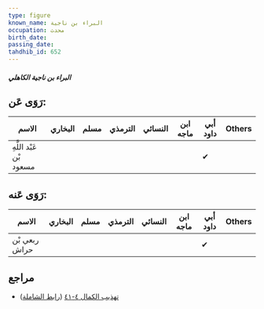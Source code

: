 ```yaml
---
type: figure
known_name: البراء بن ناجية
occupation: محدث
birth_date:
passing_date:
tahdhib_id: 652
---
```

##### البراء بن ناجية الكاهلي

## رَوَى عَن:
| الاسم                   | البخاري | مسلم | الترمذي | النسائي | ابن ماجه | أبي داود | Others |
| ----------------------- | ------- | ---- | ------- | ------- | -------- | -------- | ------ |
| عَبْد اللَّهِ بْن مسعود |         |      |         |         |          | ✔        |        |
## رَوَى عَنه:
| الاسم         | البخاري | مسلم | الترمذي | النسائي | ابن ماجه | أبي داود | Others |
| ------------- | ------- | ---- | ------- | ------- | -------- | -------- | ------ |
| ربعي بْن حراش |         |      |         |         |          | ✔        |        |
## مراجع
- [تهذيب الكمال ٤-٤١](obsidian://open?vault=Tahdhib-al-Kamal&file=Figures/٦٥٢-البراء%20بن%20ناجية%20الكاهلي) ([رابط الشاملة](https://shamela.ws/book/3722/1555))